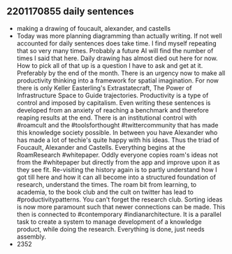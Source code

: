 ## 2201170855 daily sentences

* making a drawing of foucault, alexander, and castells
* Today was more planning diagramming than actually writing.
If not well accounted for daily sentences does take time.
I find myself repeating that so very many times.
Probably a future AI will find the number of times I said that here.
Daily drawing has almost died out here for now.
How to pick all of that up is a question I have to ask and get at it.
Preferably by the end of the month.
There is an urgency now to make all productivity thinking into a framework for spatial imagination.
For now there is only Keller Easterling's Extrastatecraft, The Power of Infrastructure Space to Guide trajectories.
Productivity is a type of control and imposed by capitalism.
Even writing these sentences is developed from an anxiety of reaching a benchmark and therefore reaping results at the end.
There is an institutional control with #roamcult and the #toolsforthought #twittercommunity that has made this knowledge society possible.
In between you have Alexander who has made a lot of techie's quite happy with his ideas.
Thus the triad of Foucault, Alexander and Castells.
Everything begins at the RoamResearch #whitepaper.
Oddly everyone copies roam's ideas not from the #whitepaper but directly from the app and improve upon it as they see fit.
Re-visiting the history again is to partly understand how I got till here and how it can all become into a structured foundation of research, understand the times.
The roam bit from learning, to academia, to the book club and the cult on twitter has lead to #productivitypatterns.
You can't forget the research club.
Sorting ideas is now more paramount such that newer connections can be made.
This then is connected to #contemporary #indianarchitecture.
It is a parallel task to create a system to manage development of a knowledge product, while doing the research.
Everything is done, just needs assembly.  
* 2352

